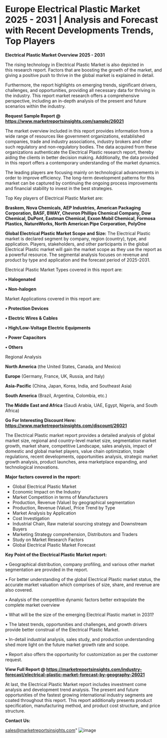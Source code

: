 # Europe Electrical Plastic Market 2025 - 2031 | Analysis and Forecast with Recent Developments Trends, Top Players

<Strong> Electrical Plastic Market Overview 2025 - 2031</strong>

The rising technology in Electrical Plastic Market is also depicted in this research report. Factors that are boosting the growth of the market, and giving a positive push to thrive in the global market is explained in detail.

Furthermore, the report highlights on emerging trends, significant drivers, challenges, and opportunities, providing all necessary data for thriving in the industry. This report market research offers a comprehensive perspective, including an in-depth analysis of the present and future scenarios within the industry.

<strong>Request Sample Report @ <a href=https://www.marketreportsinsights.com/sample/26021>https://www.marketreportsinsights.com/sample/26021</a></strong>

The market overview included in this report provides information from a wide range of resources like government organizations, established companies, trade and industry associations, industry brokers and other such regulatory and non-regulatory bodies. The data acquired from these organizations authenticate the Electrical Plastic research report, thereby aiding the clients in better decision making. Additionally, the data provided in this report offers a contemporary understanding of the market dynamics.

The leading players are focusing mainly on technological advancements in order to improve efficiency. The long-term development patterns for this market can be captured by continuing the ongoing process improvements and financial stability to invest in the best strategies.

Top Key players of Electrical Plastic Market are:

<strong>Braskem, Nova Chemicals, AEP Industries, American Packaging Corporation, BASF, BWAY, Chevron Phillips Chemical Company, Dow Chemical, DuPont, Eastman Chemical, Exxon Mobil Chemical, Formosa Plastics, NatureWorks, North American Pipe Corporation, PolyOne</strong>

<strong><b>Global Electrical Plastic Market Scope and Size:</b></strong>
The Electrical Plastic market is declared segment by company, region (country), type, and application. Players, stakeholders, and other participants in the global Electrical Plastic market will gain the market scope as they use the report as a powerful resource. The segmental analysis focuses on revenue and product by type and application and the forecast period of 2025-2031.

Electrical Plastic Market Types covered in this report are:

<strong>• Halogenated

• Non-halogen</strong>

Market Applications covered in this report are:

<strong>• Protection Devices

• Electric Wires & Cables

• High/Low-Voltage Electric Equipments

• Power Capacitors

• Others</strong> 

Regional Analysis

<strong>North America</strong> (the United States, Canada, and Mexico)

<strong>Europe</strong> (Germany, France, UK, Russia, and Italy)

<strong>Asia-Pacific</strong> (China, Japan, Korea, India, and Southeast Asia)

<strong>South America</strong> (Brazil, Argentina, Colombia, etc.)

<strong>The Middle East and Africa</strong> (Saudi Arabia, UAE, Egypt, Nigeria, and South Africa)

<strong>Go For Interesting Discount Here: <a href=https://www.marketreportsinsights.com/discount/26021>https://www.marketreportsinsights.com/discount/26021</a></strong>

The Electrical Plastic market report provides a detailed analysis of global market size, regional and country-level market size, segmentation market growth, market share, competitive Landscape, sales analysis, impact of domestic and global market players, value chain optimization, trade regulations, recent developments, opportunities analysis, strategic market growth analysis, product launches, area marketplace expanding, and technological innovations.

<strong><b>Major factors covered in the report:</b></strong>
<ul>
  <li>Global Electrical Plastic Market </li>
  <li>Economic Impact on the Industry</li>
  <li>Market Competition in terms of Manufacturers</li>
  <li>Production, Revenue (Value) by geographical segmentation</li>
  <li>Production, Revenue (Value), Price Trend by Type</li>
  <li>Market Analysis by Application</li>
  <li>Cost Investigation</li>
  <li>Industrial Chain, Raw material sourcing strategy and Downstream Buyers</li>
  <li>Marketing Strategy comprehension, Distributors and Traders</li>
  <li>Study on Market Research Factors</li>
  <li>Global Electrical Plastic Market Forecast</li>
</ul>

<strong><b>Key Point of the Electrical Plastic Market report:</b></strong>

• Geographical distribution, company profiling, and various other market segmentation are provided in the report.

• For better understanding of the global Electrical Plastic market status, the accurate market valuation which comprises of size, share, and revenue are also covered.

• Analysis of the competitive dynamic factors better extrapolate the complete market overview

• What will be the size of the emerging Electrical Plastic market in 2031?

• The latest trends, opportunities and challenges, and growth drivers provide better construal of the Electrical Plastic Market.

• In-detail industrial analysis, sales study, and production understanding shed more light on the future market growth rate and scope.

• Report also offers the opportunity for customization as per the customer request.

<strong><b>View Full Report @ <a href=https://marketreportsinsights.com/industry-forecast/electrical-plastic-market-forecast-by-geography-26021>https://marketreportsinsights.com/industry-forecast/electrical-plastic-market-forecast-by-geography-26021</a></b></strong>


At last, the Electrical Plastic Market report includes investment come analysis and development trend analysis. The present and future opportunities of the fastest growing international industry segments are coated throughout this report. This report additionally presents product specification, manufacturing method, and product cost structure, and price structure.

<strong>Contact Us:</strong>

sales@marketreportsinsights.com"
![image](https://github.com/user-attachments/assets/2bea6aef-8263-4a75-a43b-d9697d242476)
